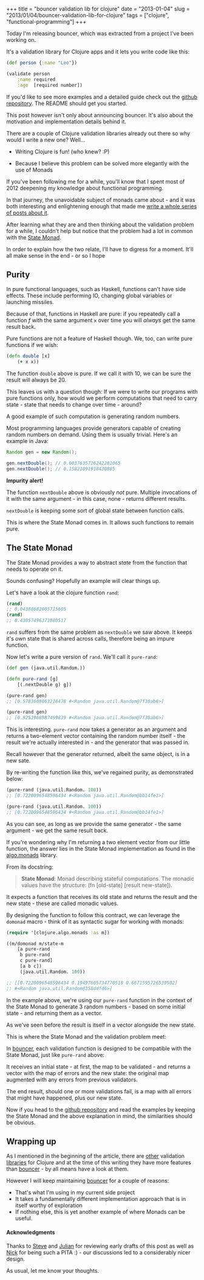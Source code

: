 +++
title = "bouncer validation lib for clojure"
date = "2013-01-04"
slug = "2013/01/04/bouncer-validation-lib-for-clojure"
tags = ["clojure", "functional-programming"]
+++

Today I'm releasing bouncer, which was extracted from a project I've been working on.

It's a validation library for Clojure apps and it lets you write code like this:

```clojure
(def person {:name "Leo"})

(validate person
    :name required
    :age  [required number])
```

If you'd like to see more examples and a detailed guide check out the [github repository](http://github.com/leonardoborges/bouncer). The README should get you started.

This post however isn't only about announcing bouncer. It's also about the motivation and implementation details behind it.


There are a couple of Clojure validation libraries already out there so why would I write a new one? 
Well...

- Writing Clojure is fun! (who knew? :P)

- Because I believe this problem can be solved more elegantly with the use of Monads

If you've been following me for a while, you'll know that I spent most of 2012 deepening my knowledge about functional programming.

In that journey, the unavoidable subject of monads came about - and it was both interesting and enlightening enough that made me [write a whole series of posts about it](http://www.leonardoborges.com/writings/2012/11/30/monads-in-small-bites-part-i-functors/).


After learning what they are and then thinking about the validation problem for a while, I couldn't help but notice that the problem had a lot in common with the [State Monad](http://www.haskell.org/haskellwiki/State_Monad). 

In order to explain how the two relate, I'll have to digress for a moment. It'll all make sense in the end - or so I hope

## Purity

In pure functional languages, such as Haskell, functions can't have side effects. These include performing IO, changing global variables or launching missiles.

Because of that, functions in Haskell are pure: if you repeatedly call a function *f* with the same argument `x` over time you will *always* get the same result back.

Pure functions are not a feature of Haskell though. We, too, can write pure functions if we wish:

```clojure
(defn double [x]
    (+ x x))
```

The function `double` above is pure. If we call it with 10, we can be sure the result will always be 20.

This leaves us with a question though: If we were to write our programs with pure functions only, how would we perform computations that need to carry state - state that needs to change over time - around?

A good example of such computation is generating random numbers.

Most programming languages provide generators capable of creating random numbers on demand. Using them is usually trivial. Here's an example in Java:

```java
Random gen = new Random();

gen.nextDouble(); // 0.0037635726242281065
gen.nextDouble(); // 0.15821091918430885
```

**Impurity alert!**

The function `nextDouble` above is obviously *not* pure. Multiple invocations of it with the same argument - in this case, none - returns different results. 

`nextDouble`  is keeping some sort of global state between function calls.

This is where the State Monad comes in. It allows such functions to remain pure.

## The State Monad

The State Monad provides a way to abstract *state* from the function that needs to operate on it.

Sounds confusing? Hopefully an example will clear things up.

Let's have a look at the clojure function `rand`:

```clojure
(rand)
;; 0.04388682005715605
(rand)
;; 0.43057496371080517
```

`rand` suffers from the same problem as `nextDouble` we saw above. It keeps it's own state that is shared across calls, therefore being an impure function.

Now let's write a pure version of `rand`. We'll call it `pure-rand`:

```clojure
(def gen (java.util.Random.))

(defn pure-rand [g]
    [(.nextDouble g) g])

(pure-rand gen)
;; [0.5783608063218478 #<Random java.util.Random@7f30ab6>]

(pure-rand gen)
;; [0.9251968987499839 #<Random java.util.Random@7f30ab6>]
```

This is interesting. `pure-rand` now takes a generator as an argument and returns a two-element vector containing the random number itself - the result we're actually interested in - and the generator that was passed in.

Recall however that the generator returned, albeit the same object, is in a new sate.

By re-writing the function like this, we've regained purity, as demonstrated below:

```clojure
(pure-rand (java.util.Random. 100))
;; [0.7220096548596434 #<Random java.util.Random@bb14fe1>]

(pure-rand (java.util.Random. 100))
;; [0.7220096548596434 #<Random java.util.Random@bb14fe1>]
```

As you can see, as long as we provide the same generator - the same argument - we get the same result back.

If you're wondering why I'm returning a two element vector from our little function, the answer lies in the State Monad implementation as found in the [algo.monads](https://github.com/clojure/algo.monads/) library.

From its docstring:

> **State Monad**: Monad describing stateful computations. The monadic values have the structure: 
    (fn [old-state] [result new-state]).

It expects a function that receives its old state and returns the result and the new state - these are called monadic values.

By designing the function to follow this contract, we can leverage the `domonad` macro - think of it as syntactic sugar for working with monads:


```clojure
(require '[clojure.algo.monads :as m])

((m/domonad m/state-m
    [a pure-rand
     b pure-rand
     c pure-rand]
     [a b c])
     (java.util.Random. 100))

;; [[0.7220096548596434 0.19497605734770518 0.6671595726539502] 
;; #<Random java.util.Random@358ddfd6>]
```

In the example above, we're using our `pure-rand` function in the context of the State Monad to generate 3 random numbers - based on some initial state - and returning them as a vector.

As we've seen before the result is itself in a vector alongside the new state.

This is where the State Monad and the validation problem meet: 

In [bouncer](http://github.com/leonardoborges/bouncer), each validation function is designed to be compatible with the State Monad, just like `pure-rand` above: 

It receives an initial state - at first, the map to be validated - and returns a vector with the map of errors and the new state: the original map augmented with any errors from previous validators.

The end result, should one or more validations fail, is a map with all errors that might have happened, plus our new state.

Now if you head to the [github repository](http://github.com/leonardoborges/bouncer) and read the examples by keeping the State Monad and the above explanation in mind, the similarities should be obvious.

## Wrapping up

As I mentioned in the beginning of the article, there are [other](https://github.com/r0man/validation-clj) validation [libraries](https://github.com/michaelklishin/validateur) for Clojure and at the time of this writing they have more features than [bouncer](http://github.com/leonardoborges/bouncer) - by all means have a look at them.

However I will keep maintaining [bouncer](http://github.com/leonardoborges/bouncer) for a couple of reasons:

- That's what I'm using in my current side project
- It takes a fundamentally different implementation approach that is in itself worthy of exploration
- If nothing else, this is yet another example of where Monads can be useful.

#### Acknowledgments 

Thanks to [Steve](https://twitter.com/stevebuik) and [Julian](https://twitter.com/juliansgamble) for reviewing early drafts of this post as well as [Nick](https://twitter.com/nick_s_drew) for being such a PITA :) - our discussions led to a considerably nicer design. 

As usual, let me know your thoughts.
